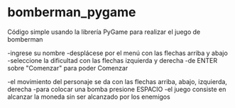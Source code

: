 # bomberman_pygame
Código simple usando la librería PyGame para realizar el juego de bomberman

-ingrese su nombre
-desplácese por el menú con las flechas arriba y abajo
-seleccione la dificultad con las flechas izquierda y derecha
-de ENTER sobre "Comenzar" para poder Comenzar

-el movimiento del personaje se da con las flechas arriba, abajo, izquierda, derecha
-para colocar una bomba presione ESPACIO
-el juego consiste en alcanzar la moneda sin ser alcanzado por los enemigos

